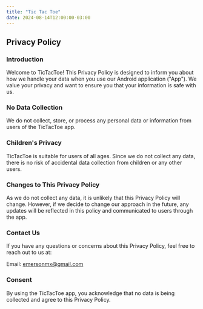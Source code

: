 ```yaml
---
title: "Tic Tac Toe"
date: 2024-08-14T12:00:00-03:00
---
```


## Privacy Policy

### Introduction

Welcome to TicTacToe! This Privacy Policy is designed to inform you about how
we handle your data when you use our Android application ("App"). We value your
privacy and want to ensure you that your information is safe with us.

### No Data Collection

We do not collect, store, or process any personal data or information from
users of the TicTacToe app.

### Children's Privacy

TicTacToe is suitable for users of all ages. Since we do not collect any data,
there is no risk of accidental data collection from children or any other
users.

### Changes to This Privacy Policy

As we do not collect any data, it is unlikely that this Privacy Policy will
change. However, if we decide to change our approach in the future, any updates
will be reflected in this policy and communicated to users through the app.

### Contact Us

If you have any questions or concerns about this Privacy Policy, feel free to
reach out to us at:

Email: emersonmx@gmail.com

### Consent

By using the TicTacToe app, you acknowledge that no data is being collected and
agree to this Privacy Policy.

